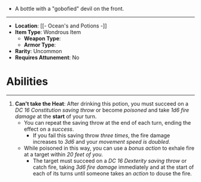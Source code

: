 - A bottle with a "gobofied" devil on the front.
 
---
- **Location**: [[- Ocean's and Potions -]]
- **Item Type**: Wondrous Item 
	- **Weapon Type**: 
	- **Armor Type**: 
- **Rarity**: Uncommon
- **Requires Attunement**: No

# Abilities
---
1. **Can't take the Heat**: After drinking this potion, you must succeed on a *DC 16 Constitution saving throw* or become *poisoned* and take *1d6 fire damage* at the **start** of your turn. 
	- You can repeat the saving throw at the end of each turn, ending the effect on a *success*. 
		- If you fail this saving throw *three times*, the fire damage increases to *3d6* and your *movement speed is doubled*.  
	-  While poisoned in this way, you can use a *bonus action* to exhale fire at a target within *20 feet of you*. 
		- The target must succeed on a *DC 16 Dexterity saving throw* or catch fire, taking *3d6 fire damage* immediately and at the start of each of its turns until someone takes an *action* to douse the fire.